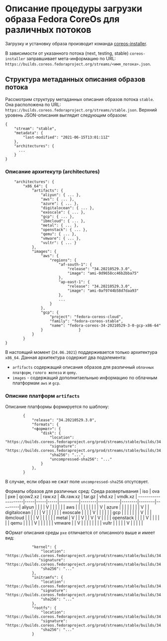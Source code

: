 # Описание процедуры загрузки образа Fedora CoreOs для различных потоков

Загрузку и установку образа производит команда [coreos-installer](https://github.com/coreos/coreos-installer).

В зависимости от указанного потока (next, testing, stable) `coreos-installer` заправшивает мета-информацию по URL:
`https://builds.coreos.fedoraproject.org/streams/<имя_потока>.json`.

## Структура метаданных описания образов потока

Рассмотрим структуру метаданных описания образов потока `stable`.
Она расположена по URL: `https://builds.coreos.fedoraproject.org/streams/stable.json`.
Верхний уровень JSON-описания выглядит следующим образом:
```
{
    "stream": "stable",
    "metadata": {
        "last-modified": "2021-06-15T13:01:11Z"
    },
    "architectures": {
      ...
    }
}
```
### Описание архитекутр (architectures)

```
    "architectures": {
        "x86_64": {
            "artifacts": {
                "aliyun": { ... },
                "aws": { ... },
                "azure": { ... },
                "digitalocean": { ... },
                "exoscale": { ... },
                "gcp": { ... },
                "ibmcloud": { ... },
                "metal": { ... },
                "openstack": { ... },
                "qemu": { ... },
                "vmware": { ... },
                "vultr": { ... }
            },
            "images": {
                "aws": {
                    "regions": {
                        "af-south-1": {
                            "release": "34.20210529.3.0",
                            "image": "ami-0d9658cc46b2bba75"
                        },
                        "ap-east-1": {
                            "release": "34.20210529.3.0",
                            "image": "ami-0af9744b58d7daa93"
                        },
                        ...
                    }
                },
                "gcp": {
                    "project": "fedora-coreos-cloud",
                    "family": "fedora-coreos-stable",
                    "name": "fedora-coreos-34-20210529-3-0-gcp-x86-64"
                }                }
            }
        }
}
```
В настоящий момент (`24.06.2021`) поддерживается только архитектура `x86_64`.
Данная архитектура содержит два подэлемента:
- `arfifacts` содержащий описания образов для различный `облачных платформ`, `голого железа` и `qemy`.
- `images` - содержащий дополнитаельныю информацию по облачным платформам `aws` и `gcp`.

### Описние платформ `artifacts`

Описание платформы формируется по шаблону:
```
        {
            "release": "34.20210529.3.0",
            "formats": {
            "<формат>": {
                "disk": {
                    "location": "https://builds.coreos.fedoraproject.org/prod/streams/stable/builds/34.20210529.3.0/x86_64/...",
                    "signature": "https://builds.coreos.fedoraproject.org/prod/streams/stable/builds/34.20210529.3.0/x86_64/...sig",
                    "sha256": "...",
                    "uncompressed-sha256": "..."
                }
            },
        }
```
В случае, если образ не сжат поле `uncompressed-sha256` отсутсвует.

Форматы образов для различных сред:
Среда развертывания | iso | ova | pxe | qcow2.xz | raw.xz | 4k.raw.xz | tar.gz | vhd.xz | vmdk.xz |
--------------------|-----|-----|-----|----------|--------|-----------|--------|--------|---------|
aliyun              |     |     |     |     V    |        |           |        |        |         |
aws                 |     |     |     |          |        |           |        |        |    V    |
azure               |     |     |     |          |        |           |        |    V   |         |
digitalocean        |     |     |     |      V   |        |           |        |        |         |
exoscale            |     |     |     |      V   |        |           |        |        |         |
gcp                 |     |     |     |          |        |           |   V    |        |         |
ibmcloud            |     |     |     |      V   |        |           |        |        |         |
metal               |   V |     |   V |          |    V   |     V     |        |        |         |
openstack           |     |     |     |      V   |        |           |        |        |         |
qemu                |     |     |     |      V   |        |           |        |        |         |
vmware              |     |   V |     |          |        |           |        |        |         |
vultr               |     |     |     |          |    V   |           |        |        |         |

ФОрмат описания среды `pxe` отличается от описанного выше и имеет вид:
```
            "kernel": {
                "location": "https://builds.coreos.fedoraproject.org/prod/streams/stable/builds/34.20210529.3.0/x86_64/...",
               "signature": "https://builds.coreos.fedoraproject.org/prod/streams/stable/builds/34.20210529.3.0/x86_64/....sig",
                "sha256": "..."
            },
            "initramfs": {
                "location": "https://builds.coreos.fedoraproject.org/prod/streams/stable/builds/34.20210529.3.0/x86_64/...img",
                "signature": "https://builds.coreos.fedoraproject.org/prod/streams/stable/builds/34.20210529.3.0/x86_64/....img.sig",
                "sha256": "..."
            },
            "rootfs": {
                "location": "https://builds.coreos.fedoraproject.org/prod/streams/stable/builds/34.20210529.3.0/x86_64/...img",
                "signature": "https://builds.coreos.fedoraproject.org/prod/streams/stable/builds/34.20210529.3.0/x86_64/...img.sig",
                "sha256": "..."
            }
```


